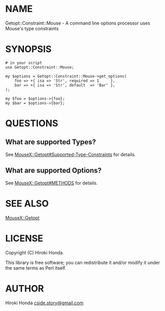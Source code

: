 # NAME

Getopt::Constraint::Mouse - A command line options processor uses Mouse's type constraints

# SYNOPSIS

    # in your script
    use Getopt::Constraint::Mouse;

    my $options = Getopt::Constraint::Mouse->get_options(
        foo => +{ isa => 'Str', required => 1     },
        bar => +{ isa => 'Str', default  => 'Bar' },
    );

    my $foo = $options->{foo};
    my $bar = $options->{bar};

# QUESTIONS

## What are supported Types?

See [MouseX::Getopt\#Supported-Type-Constraints](http://search.cpan.org/perldoc?MouseX::Getopt\#Supported-Type-Constraints) for details.

## What are supported Options?

See [MouseX::Getopt\#METHODS](http://search.cpan.org/perldoc?MouseX::Getopt\#METHODS) for details.

# SEE ALSO

[MouseX::Getopt](http://search.cpan.org/perldoc?MouseX::Getopt)

# LICENSE

Copyright (C) Hiroki Honda.

This library is free software; you can redistribute it and/or modify
it under the same terms as Perl itself.

# AUTHOR

Hiroki Honda <cside.story@gmail.com>
